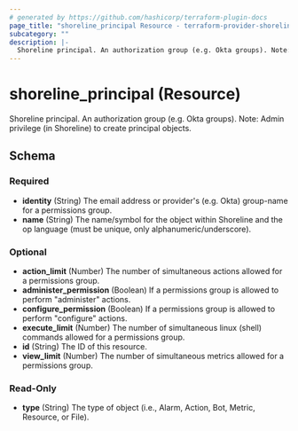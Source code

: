 ```yaml
---
# generated by https://github.com/hashicorp/terraform-plugin-docs
page_title: "shoreline_principal Resource - terraform-provider-shoreline"
subcategory: ""
description: |-
  Shoreline principal. An authorization group (e.g. Okta groups). Note: Admin privilege (in Shoreline) to create principal objects.
---
```


# shoreline_principal (Resource)

Shoreline principal. An authorization group (e.g. Okta groups). Note: Admin privilege (in Shoreline) to create principal objects.



<!-- schema generated by tfplugindocs -->
## Schema

### Required

- **identity** (String) The email address or provider's (e.g. Okta) group-name for a permissions group.
- **name** (String) The name/symbol for the object within Shoreline and the op language (must be unique, only alphanumeric/underscore).

### Optional

- **action_limit** (Number) The number of simultaneous actions allowed for a permissions group.
- **administer_permission** (Boolean) If a permissions group is allowed to perform "administer" actions.
- **configure_permission** (Boolean) If a permissions group is allowed to perform "configure" actions.
- **execute_limit** (Number) The number of simultaneous linux (shell) commands allowed for a permissions group.
- **id** (String) The ID of this resource.
- **view_limit** (Number) The number of simultaneous metrics allowed for a permissions group.

### Read-Only

- **type** (String) The type of object (i.e., Alarm, Action, Bot, Metric, Resource, or File).


